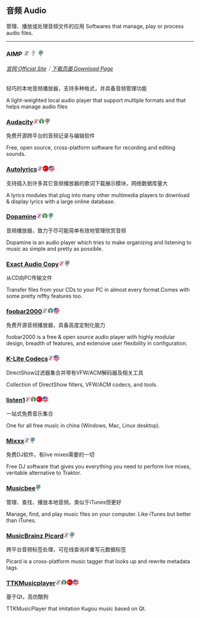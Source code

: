 ## 音频   Audio

管理、播放或处理音频文件的应用   Softwares that manage, play or process audio files.

---

### AIMP ![](/assets/图片2.png) ![](/assets/usb.png) ![](/assets/earth-globe.png)

###### [官网  Official Site](http://www.aimp.ru/index.php?do=lang&lng=en)｜[下载页面  Download Page](http://www.aimp.ru/index.php?do=download)

轻巧的本地音频播放器，支持多种格式，并具备音频管理功能

A light-weighted local audio player that support multiple formats and that helps manage audio files

### [Audacity](http://audacityteam.org/)![](/assets/图片2.png)![](/assets/open-source-icon.png)![](/assets/earth-globe.png)

免费开源跨平台的音频记录与编辑软件

Free, open source, cross-platform software for recording and editing sounds.

### [Autolyrics](http://www.autolyric.com/)![](/assets/图片2.png)![](/assets/china.png)![](/assets/united-states.png)

支持插入到许多其它音频播放器的歌词下载展示模块，网络数据库量大

A lyrics modules that plug into many other multimedia players to download & display lyrics with a large online database.

### [Dopamine](http://www.digimezzo.com/software/dopamine/)![](/assets/图片2.png)![](/assets/open-source-icon.png)![](/assets/earth-globe.png)

音频播放器，致力于尽可能简单有效地管理欣赏音频

Dopamine is an audio player which tries to make organizing and listening to music as simple and pretty as possible.

### [Exact Audio Copy](http://www.exactaudiocopy.de/)![](/assets/图片2.png)![](/assets/earth-globe.png)

从CD向PC传输文件

Transfer files from your CDs to your PC in almost every format.Comes with some pretty niffty features too.

### [foobar2000](http://www.foobar2000.org/)![](/assets/图片2.png)![](/assets/open-source-icon.png)![](/assets/united-states.png)

免费开源音频播放器，具备高度定制化能力

foobar2000 is a free & open source audio player with highly modular design, breadth of features, and extensive user flexibility in configuration.

### [K-Lite Codecs](http://www.codecguide.com/download_kl.htm)![](/assets/图片2.png)![](/assets/united-states.png)

DirectShow过滤器集合并带有VFW/ACM解码器及相关工具

Collection of DirectShow filters, VFW/ACM codecs, and tools.

### [listen1](http://listen1.github.io/listen1)![](/assets/图片2.png)![](/assets/open-source-icon.png)![](/assets/china.png)![](/assets/united-states.png)

一站式免费音乐集合

One for all free music in china \(Windows, Mac, Linux desktop\).

### [Mixxx](http://mixxx.org/)![](/assets/图片2.png)![](/assets/earth-globe.png)

免费DJ软件，有live mixes需要的一切

Free DJ software that gives you everything you need to perform live mixes, veritable alternative to Traktor.

### [Musicbee](http://getmusicbee.com/)![](/assets/earth-globe.png)

管理、查找、播放本地音频。类似于iTunes但更好

Manage, find, and play music files on your computer. Like iTunes but better than iTunes.

### [MusicBrainz Picard](https://picard.musicbrainz.org/)![](/assets/图片2.png)![](/assets/earth-globe.png)

跨平台音频标签处理，可在线查询并重写元数据标签

Picard is a cross-platform music tagger that looks up and rewrite metadata tags.

### [TTKMusicplayer](https://github.com/Greedysky/TTKMusicplayer)![](/assets/图片2.png)![](/assets/open-source-icon.png)![](/assets/china.png)![](/assets/united-states.png)

基于Qt，高仿酷狗

TTKMusicPlayer that imitation Kugou music based on Qt.

